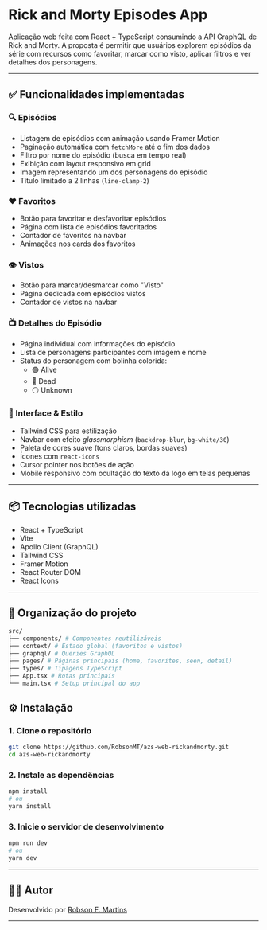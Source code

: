 # Rick and Morty Episodes App

Aplicação web feita com React + TypeScript consumindo a API GraphQL de Rick and Morty. A proposta é permitir que usuários explorem episódios da série com recursos como favoritar, marcar como visto, aplicar filtros e ver detalhes dos personagens.

---

## ✅ Funcionalidades implementadas

### 🔍 Episódios
- Listagem de episódios com animação usando Framer Motion
- Paginação automática com `fetchMore` até o fim dos dados
- Filtro por nome do episódio (busca em tempo real)
- Exibição com layout responsivo em grid
- Imagem representando um dos personagens do episódio
- Título limitado a 2 linhas (`line-clamp-2`)

### ❤️ Favoritos
- Botão para favoritar e desfavoritar episódios
- Página com lista de episódios favoritados
- Contador de favoritos na navbar
- Animações nos cards dos favoritos

### 👁️ Vistos
- Botão para marcar/desmarcar como "Visto"
- Página dedicada com episódios vistos
- Contador de vistos na navbar

### 📺 Detalhes do Episódio
- Página individual com informações do episódio
- Lista de personagens participantes com imagem e nome
- Status do personagem com bolinha colorida:
  - 🟢 Alive
  - 🔴 Dead
  - ⚪ Unknown

### 💄 Interface & Estilo
- Tailwind CSS para estilização
- Navbar com efeito *glassmorphism* (`backdrop-blur`, `bg-white/30`)
- Paleta de cores suave (tons claros, bordas suaves)
- Ícones com `react-icons`
- Cursor pointer nos botões de ação
- Mobile responsivo com ocultação do texto da logo em telas pequenas

---

## 📦 Tecnologias utilizadas

- React + TypeScript
- Vite
- Apollo Client (GraphQL)
- Tailwind CSS
- Framer Motion
- React Router DOM
- React Icons

---

## 📁 Organização do projeto

```bash
src/
├── components/ # Componentes reutilizáveis
├── context/ # Estado global (favoritos e vistos)
├── graphql/ # Queries GraphQL
├── pages/ # Páginas principais (home, favorites, seen, detail)
├── types/ # Tipagens TypeScript
├── App.tsx # Rotas principais
└── main.tsx # Setup principal do app
```

## ⚙️ Instalação

### 1. Clone o repositório

```bash
git clone https://github.com/RobsonMT/azs-web-rickandmorty.git
cd azs-web-rickandmorty
```

### 2. Instale as dependências
```bash 
npm install
# ou
yarn install
```

### 3. Inicie o servidor de desenvolvimento
```bash 
npm run dev
# ou
yarn dev

```

---

## 👨‍💻 Autor

Desenvolvido por [Robson F. Martins](https://github.com/RobsonMT)

---

